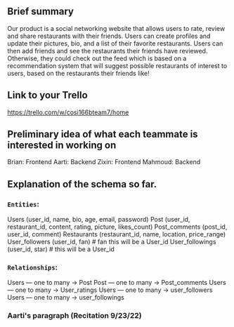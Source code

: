 ## Brief summary
Our product is a social networking website that allows users to rate, review and share restaurants with their friends. Users can create profiles and update their pictures, bio, and a list of their favorite restaurants. Users can then add friends and see the restaurants their friends have reviewed. Otherwise, they could check out the feed which is based on a recommendation system that will suggest possible restaurants of interest to users, based on the restaurants their friends like!
## Link to your Trello 
https://trello.com/w/cosi166bteam7/home
## Preliminary idea of what each teammate is interested in working on
Brian: Frontend
Aarti: Backend
Zixin: Frontend
Mahmoud: Backend
## Explanation of the schema so far.
### `Entities`:
Users (user_id, name, bio, age, email, password)
Post (user_id, restaurant_id, content, rating, picture, likes_count)
Post_comments (post_id, user_id, comment)
Restaurants (restaurant_id, name, location, price_range)
User_followers (user_id, fan) # fan this will be a User_id
User_followings (user_id, star) # this will be a User_id

### `Relationships`:
Users — one to many → Post
Post — one to many → Post_comments
Users — one to many → User_ratings
Users — one to many →  user_followers
Users — one to many → user_followings 


### Aarti's paragraph (Recitation 9/23/22)
